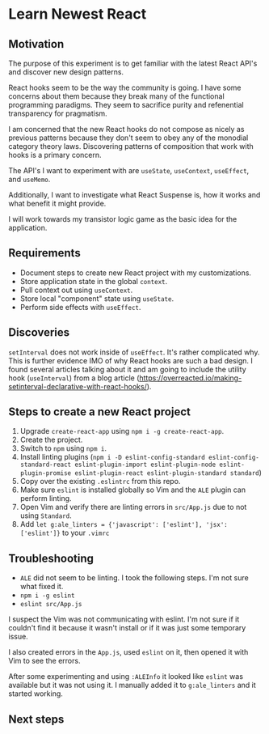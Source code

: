 # Learn Newest React

## Motivation

The purpose of this experiment is to get familiar with the latest React API's
and discover new design patterns.

React hooks seem to be the way the community is going.  I have some concerns
about them because they break many of the functional programming paradigms.
They seem to sacrifice purity and refenential transparency for pragmatism.

I am concerned that the new React hooks do not compose as nicely as previous
patterns because they don't seem to obey any of the monodial category theory
laws.  Discovering patterns of composition that work with hooks is a primary
concern.

The API's I want to experiment with are `useState`, `useContext`, `useEffect`,
and `useMemo`.

Additionally, I want to investigate what React Suspense is, how it works and
what benefit it might provide.

I will work towards my transistor logic game as the basic idea for the application.

## Requirements

* Document steps to create new React project with my customizations.
* Store application state in the global `context`.
* Pull context out using `useContext`.
* Store local "component" state using `useState`.
* Perform side effects with `useEffect`.

## Discoveries

`setInterval` does not work inside of `useEffect`.  It's rather complicated why.
This is further evidence IMO of why React hooks are such a bad design.  I found
several articles talking about it and am going to include the utility hook (`useInterval`)
from a blog article (https://overreacted.io/making-setinterval-declarative-with-react-hooks/).

## Steps to create a new React project

1.  Upgrade `create-react-app` using `npm i -g create-react-app`.
2.  Create the project.
3.  Switch to `npm` using `npm i`.
4.  Install linting plugins (`npm i -D eslint-config-standard eslint-config-standard-react eslint-plugin-import eslint-plugin-node eslint-plugin-promise eslint-plugin-react eslint-plugin-standard standard`)
5.  Copy over the existing `.eslintrc` from this repo.
6.  Make sure `eslint` is installed globally so Vim and the `ALE` plugin can perform linting.
7.  Open Vim and verify there are linting errors in `src/App.js` due to not using `Standard`.
8.  Add `let g:ale_linters = {'javascript': ['eslint'], 'jsx': ['eslint']}` to your `.vimrc`

## Troubleshooting

* `ALE` did not seem to be linting.  I took the following steps.  I'm not sure what fixed it.
* `npm i -g eslint`
* `eslint src/App.js`

I suspect the Vim was not communicating with eslint.  I'm not sure if it couldn't find it
because it wasn't install or if it was just some temporary issue.

I also created errors in the `App.js`, used `eslint` on it, then opened it with Vim to see the errors.

After some experimenting and using `:ALEInfo` it looked like `eslint` was available but
it was not using it.  I manually added it to `g:ale_linters` and it started working.

## Next steps
